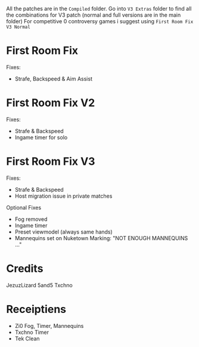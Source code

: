 All the patches are in the `Compiled` folder.
Go into `V3 Extras` folder to find all the combinations for V3 patch (normal and full versions are in the main folder)
For competitive 0 controversy games i suggest using `First Room Fix V3 Normal`

# First Room Fix
Fixes:
- Strafe, Backspeed & Aim Assist

# First Room Fix V2
Fixes:
- Strafe & Backspeed
- Ingame timer for solo

# First Room Fix V3

Fixes:
- Strafe & Backspeed
- Host migration issue in private matches

Optional Fixes
- Fog removed
- Ingame timer
- Preset viewmodel (always same hands)
- Mannequins set on Nuketown
Marking: "NOT ENOUGH MANNEQUINS ..."

# Credits
JezuzLizard
5and5
Txchno

# Receiptiens 
- Zi0
Fog, Timer, Mannequins
- Txchno
Timer
- Tek
Clean